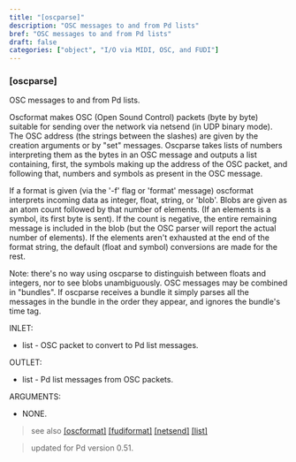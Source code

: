 ```yaml
---
title: "[oscparse]"
description: "OSC messages to and from Pd lists"
bref: "OSC messages to and from Pd lists"
draft: false
categories: ["object", "I/O via MIDI, OSC, and FUDI"]
---
```


### [oscparse] 

OSC messages to and from Pd lists.

Oscformat makes OSC (Open Sound Control) packets (byte by byte) suitable for sending over the network via netsend (in UDP binary mode). The OSC address (the strings between the slashes) are given by the creation arguments or by "set" messages. Oscparse takes lists of numbers interpreting them as the bytes in an OSC message and outputs a list containing, first, the symbols making up the address of the OSC packet, and following that, numbers and symbols as present in the OSC message.

If a format is given (via the '-f' flag or 'format' message) oscformat interprets incoming data as integer, float, string, or 'blob'. Blobs are given as an atom count followed by that number of elements. (If an elements is a symbol, its first byte is sent). If the count is negative, the entire remaining message is included in the blob (but the OSC parser will report the actual number of elements). If the elements aren't exhausted at the end of the format string, the default (float and symbol) conversions are made for the rest.

Note: there's no way using oscparse to distinguish between floats and integers, nor to see blobs unambiguously. OSC messages may be combined in "bundles". If oscparse receives a bundle it simply parses all the messages in the bundle in the order they appear, and ignores the bundle's time tag.

INLET:

- list - OSC packet to convert to Pd list messages.

OUTLET:

- list - Pd list messages from OSC packets.

ARGUMENTS:

- NONE.

> see also [[oscformat]](../oscformat) [[fudiformat]](../fudiformat) [[netsend]](../netsend) [[list]](../list) 
 
> updated for Pd version 0.51.
 
